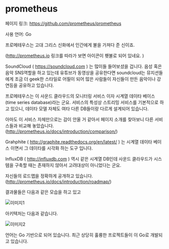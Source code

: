 # prometheus

페이지 링크: https://github.com/prometheus/prometheus

사용 언어: Go

프로메테우스는 고대 그리스 신화에서 인간에게 불을 가져다 준 신이죠. 

(http://prometheus.io 링크를 따라가 보면 아이콘이 횃불로 되어 있네요. )

SoundCloud ( https://soundcloud.com ) 는 많이들 들어보셨을 겁니다. 음성 혹은 음악 SNS역할을 하고 있는데 유튜브가 동영상을 공유한다면 soundcloud는 뮤지션들에게 조금 더 geek한 스타일로 어필이 되어 많은 사람들이 자신들이 만든 음악이나 강연등을 공유하고 있습니다.

프로메테우스는 이 사운드 클라우드의 모니터링 서비스 이자 시계열 데이타 베이스(time series database)라는 군요. 서비스의 특성상 스트리밍 서비스를 기본적으로 하고 있으니, 데이타 모델 자체도 여타 다른 DB들이랑 다르게 설계되어 있습니다. 

아마도 이 서비스 자체만으로는 감이 안올 거 같아서 페이지 소개를 찾아보니 다른 서비스들과 비교해 놓았습니다.(http://prometheus.io/docs/introduction/comparison/) 

Grahphite ( http://graphite.readthedocs.org/en/latest/ ) 는 시계열 데이타 베이스 이면서 그 데이타를 시각화 하는 도구 입니다.

InfluxDB ( http://influxdb.com ) 역시 같은 시계열 DB인데 사운드 클라우드가 시스템을 구축할 때는 존재하지 않아서 고려대상이 아니었다는 군요.

자신들의 로드맵을 정확하게 공개하고 있습니다.(http://prometheus.io/docs/introduction/roadmap/)

결과물들은 다음과 같은 모습을 하고 있고

![이미지1](img/002-19.gif)

아키텍처는 다음과 같습니다.

![이미지2](img/002-19-2.gif)

언어는 Go 기반으로 되어 있습니다. 최근 상당히 훌륭한 프로젝트들이 이 Go로 개발되고 있습니다.

